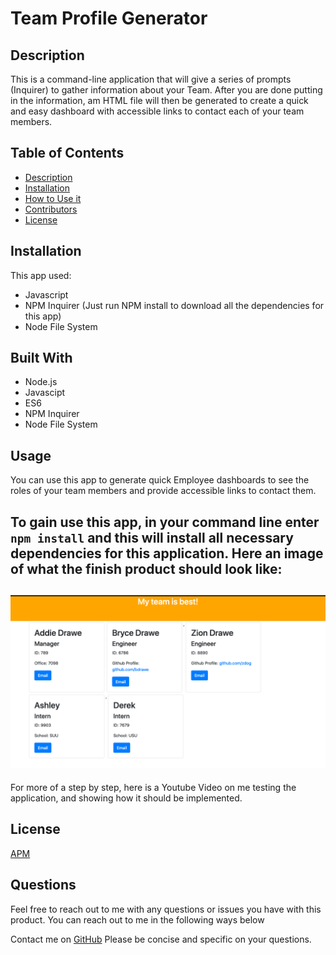 # Team Profile Generator 

  ## Description
This is a command-line application that will give a series of prompts (Inquirer) to gather information about your Team. After you are done putting in the information, am HTML file will then be generated to create a quick and easy dashboard with accessible links to contact each of your team members. 
 
  ## Table of Contents
 
  - [Description](##Description)
  - [Installation](##Installation)
  - [How to Use it](##Usage)
  - [Contributors](##Contributors)
  - [License](##License)
 
  ## Installation
  This app used:
  - Javascript
  - NPM Inquirer (Just run NPM install to download all the dependencies for this app)
  - Node File System


  ## Built With
  - Node.js
  - Javascipt
  - ES6
  - NPM Inquirer
  - Node File System
 
  ## Usage
  You can use this app to generate quick Employee dashboards to see the roles of your team members and provide accessible links to contact them. 

  To gain use this app, in your command line enter `npm install` and this will install all necessary dependencies for this application.
  Here an image of what the finish product should look like: 
  ---
  ![Team-Dashboard]("../../src/Screen%20Shot%202020-10-03%20at%2010.29.24%20PM.png)
  ---
  For more of a step by step, here is a Youtube Video on me testing the application, and showing how it should be implemented. 
 
  ## License

[APM]("https://img.shields.io/badge/APM-MIT-green")

  ## Questions
  Feel free to reach out to me with any questions or issues you have with this product. You can reach out to me in the following ways below

  Contact me on [GitHub]("https://github.com/bdrawe) 
  Please be concise and specific on your questions.